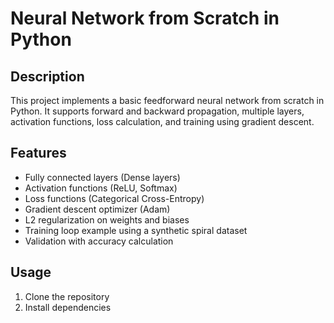 # Neural Network from Scratch in Python

## Description
This project implements a basic feedforward neural network from scratch in Python. It supports forward and backward propagation, multiple layers, activation functions, loss calculation, and training using gradient descent.

## Features
- Fully connected layers (Dense layers)  
- Activation functions (ReLU, Softmax)  
- Loss functions (Categorical Cross-Entropy)  
- Gradient descent optimizer (Adam)  
- L2 regularization on weights and biases  
- Training loop example using a synthetic spiral dataset  
- Validation with accuracy calculation  

## Usage
1. Clone the repository  
2. Install dependencies
